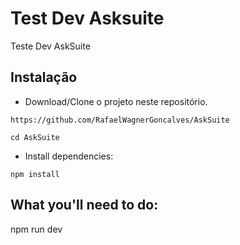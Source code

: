 # Test Dev Asksuite

Teste Dev AskSuite


## Instalação

- Download/Clone o projeto neste repositório.

```
https://github.com/RafaelWagnerGoncalves/AskSuite
```

```
cd AskSuite
```

- Install dependencies:

```
npm install
```
## What you'll need to do:
npm run dev
